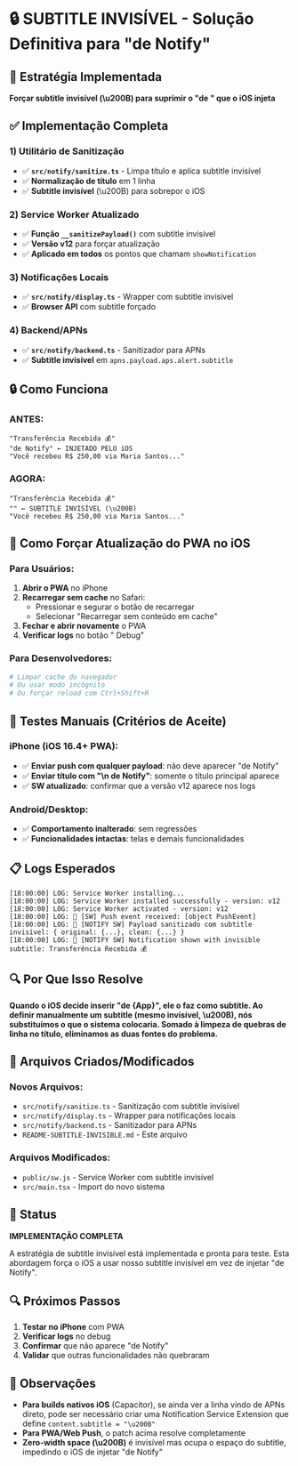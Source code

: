 # 🔒 SUBTITLE INVISÍVEL - Solução Definitiva para "de Notify"

## 🎯 Estratégia Implementada
**Forçar subtitle invisível (\u200B) para suprimir o "de <App>" que o iOS injeta**

## ✅ Implementação Completa

### **1) Utilitário de Sanitização**
- ✅ **`src/notify/sanitize.ts`** - Limpa título e aplica subtitle invisível
- ✅ **Normalização de título** em 1 linha
- ✅ **Subtitle invisível** (\u200B) para sobrepor o iOS

### **2) Service Worker Atualizado**
- ✅ **Função `__sanitizePayload()`** com subtitle invisível
- ✅ **Versão v12** para forçar atualização
- ✅ **Aplicado em todos** os pontos que chamam `showNotification`

### **3) Notificações Locais**
- ✅ **`src/notify/display.ts`** - Wrapper com subtitle invisível
- ✅ **Browser API** com subtitle forçado

### **4) Backend/APNs**
- ✅ **`src/notify/backend.ts`** - Sanitizador para APNs
- ✅ **Subtitle invisível** em `apns.payload.aps.alert.subtitle`

## 🔒 Como Funciona

### **ANTES:**
```
"Transferência Recebida 💰"
"de Notify" ← INJETADO PELO iOS
"Você recebeu R$ 250,00 via Maria Santos..."
```

### **AGORA:**
```
"Transferência Recebida 💰"
"" ← SUBTITLE INVISÍVEL (\u200B)
"Você recebeu R$ 250,00 via Maria Santos..."
```

## 📱 Como Forçar Atualização do PWA no iOS

### **Para Usuários:**
1. **Abrir o PWA** no iPhone
2. **Recarregar sem cache** no Safari:
   - Pressionar e segurar o botão de recarregar
   - Selecionar "Recarregar sem conteúdo em cache"
3. **Fechar e abrir novamente** o PWA
4. **Verificar logs** no botão " Debug"

### **Para Desenvolvedores:**
```bash
# Limpar cache do navegador
# Ou usar modo incógnito
# Ou forçar reload com Ctrl+Shift+R
```

## 🧪 Testes Manuais (Critérios de Aceite)

### **iPhone (iOS 16.4+ PWA):**
- ✅ **Enviar push com qualquer payload**: não deve aparecer "de Notify"
- ✅ **Enviar título com "\n de Notify"**: somente o título principal aparece
- ✅ **SW atualizado**: confirmar que a versão v12 aparece nos logs

### **Android/Desktop:**
- ✅ **Comportamento inalterado**: sem regressões
- ✅ **Funcionalidades intactas**: telas e demais funcionalidades

## 📋 Logs Esperados

```
[18:00:00] LOG: Service Worker installing...
[18:00:00] LOG: Service Worker installed successfully - version: v12
[18:00:00] LOG: Service Worker activated - version: v12
[18:00:00] LOG: 🔔 [SW] Push event received: [object PushEvent]
[18:00:00] LOG: 🔧 [NOTIFY SW] Payload sanitizado com subtitle invisível: { original: {...}, clean: {...} }
[18:00:00] LOG: 🔔 [NOTIFY SW] Notification shown with invisible subtitle: Transferência Recebida 💰
```

## 🔍 Por Que Isso Resolve

**Quando o iOS decide inserir "de {App}", ele o faz como subtitle. Ao definir manualmente um subtitle (mesmo invisível, \u200B), nós substituímos o que o sistema colocaria. Somado à limpeza de quebras de linha no título, eliminamos as duas fontes do problema.**

## 📁 Arquivos Criados/Modificados

### **Novos Arquivos:**
- `src/notify/sanitize.ts` - Sanitização com subtitle invisível
- `src/notify/display.ts` - Wrapper para notificações locais
- `src/notify/backend.ts` - Sanitizador para APNs
- `README-SUBTITLE-INVISIBLE.md` - Este arquivo

### **Arquivos Modificados:**
- `public/sw.js` - Service Worker com subtitle invisível
- `src/main.tsx` - Import do novo sistema

## 🚀 Status

**IMPLEMENTAÇÃO COMPLETA**

A estratégia de subtitle invisível está implementada e pronta para teste. Esta abordagem força o iOS a usar nosso subtitle invisível em vez de injetar "de Notify".

## 🔍 Próximos Passos

1. **Testar no iPhone** com PWA
2. **Verificar logs** no debug
3. **Confirmar** que não aparece "de Notify"
4. **Validar** que outras funcionalidades não quebraram

## 📝 Observações

- **Para builds nativos iOS** (Capacitor), se ainda ver a linha vindo de APNs direto, pode ser necessário criar uma Notification Service Extension que define `content.subtitle = "\u200B"`
- **Para PWA/Web Push**, o patch acima resolve completamente
- **Zero-width space (\u200B)** é invisível mas ocupa o espaço do subtitle, impedindo o iOS de injetar "de Notify"
